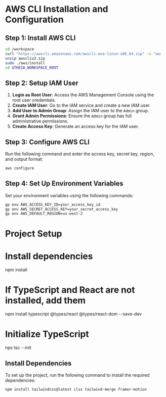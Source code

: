 # AWS CLI Installation and Configuration

## Step 1: Install AWS CLI

```bash
cd /workspace
curl "https://awscli.amazonaws.com/awscli-exe-linux-x86_64.zip" -o "awscliv2.zip"
unzip awscliv2.zip
sudo ./aws/install
cd $THEIA_WORKSPACE_ROOT
```

## Step 2: Setup IAM User

1. **Login as Root User**: Access the AWS Management Console using the root user credentials.
2. **Create IAM User**: Go to the IAM service and create a new IAM user.
3. **Add User to Admin Group**: Assign the IAM user to the `Admin` group.
4. **Grant Admin Permissions**: Ensure the `Admin` group has full administrative permissions.
5. **Create Access Key**: Generate an access key for the IAM user.

## Step 3: Configure AWS CLI

Run the following command and enter the access key, secret key, region, and output format:

```bash
aws configure
```

## Step 4: Set Up Environment Variables

Set your environment variables using the following commands:

```bash
gp env AWS_ACCESS_KEY_ID=your_access_key_id
gp env AWS_SECRET_ACCESS_KEY=your_secret_access_key
gp env AWS_DEFAULT_REGION=us-west-2
```


# Project Setup

# Install dependencies
npm install

# If TypeScript and React are not installed, add them
npm install typescript @types/react @types/react-dom --save-dev

# Initialize TypeScript
npx tsc --init

## Install Dependencies

To set up the project, run the following command to install the required dependencies:

```bash
npm install tailwindcss@latest clsx tailwind-merge framer-motion
